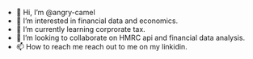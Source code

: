 - 👋 Hi, I’m @angry-camel
- 👀 I’m interested in financial data and economics.
- 🌱 I’m currently learning corprorate tax.
- 💞️ I’m looking to collaborate on HMRC api and financial data analysis.
- 📫 How to reach me reach out to me on my linkidin. 

<!---
angry-camel/angry-camel is a ✨ special ✨ repository because its `README.md` (this file) appears on your GitHub profile.
You can click the Preview link to take a look at your changes.
--->
